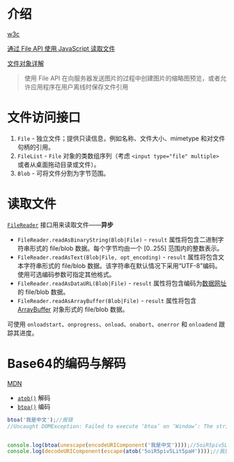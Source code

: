 # 介绍

[w3c](https://www.w3.org/TR/file-upload/)

[通过 File API 使用 JavaScript 读取文件](https://www.html5rocks.com/zh/tutorials/file/dndfiles/)

[文件对象详解](https://juejin.im/post/5b32fb5cf265da598223df9e)

> 使用 File API 在向服务器发送图片的过程中创建图片的缩略图预览，或者允许应用程序在用户离线时保存文件引用



# 文件访问接口

1. `File` - 独立文件；提供只读信息，例如名称、文件大小、mimetype 和对文件句柄的引用。
2. `FileList` - `File` 对象的类数组序列（考虑 `<input type="file" multiple>` 或者从桌面拖动目录或文件）。
3. `Blob` - 可将文件分割为字节范围。



# 读取文件

[`FileReader`](http://dev.w3.org/2006/webapi/FileAPI/#filereader-interface) 接口用来读取文件——**异步**

- `FileReader.readAsBinaryString(Blob|File)` - `result` 属性将包含二进制字符串形式的 file/blob 数据。每个字节均由一个 [0..255] 范围内的整数表示。
- `FileReader.readAsText(Blob|File, opt_encoding)` - `result` 属性将包含文本字符串形式的 file/blob 数据。该字符串在默认情况下采用“UTF-8”编码。使用可选编码参数可指定其他格式。
- `FileReader.readAsDataURL(Blob|File)` - `result` 属性将包含编码为[数据网址](http://en.wikipedia.org/wiki/Data_URI_scheme)的 file/blob 数据。
- `FileReader.readAsArrayBuffer(Blob|File)` - `result` 属性将包含 [ArrayBuffer](https://www.khronos.org/registry/typedarray/specs/latest/#5) 对象形式的 file/blob 数据。



可使用 `onloadstart`、`onprogress`、`onload`、`onabort`、`onerror` 和 `onloadend` 跟踪其进度。



# Base64的编码与解码

[MDN](https://developer.mozilla.org/zh-CN/docs/Web/API/WindowBase64/Base64_encoding_and_decoding)

- [`atob()`](https://developer.mozilla.org/zh-CN/docs/Web/API/WindowBase64/atob)  解码
- [`btoa()`](https://developer.mozilla.org/zh-CN/docs/Web/API/WindowBase64/btoa) 编码

```javascript
btoa('我是中文');//报错
//Uncaught DOMException: Failed to execute ‘btoa’ on ‘Window’: The string to be encoded contains characters outside of the Latin1 range.(…)
```

```javascript

console.log(btoa(unescape(encodeURIComponent('我是中文'))));//5oiR5piv5Lit5paH
console.log(decodeURIComponent(escape(atob('5oiR5piv5Lit5paH'))));//我是中文
```



